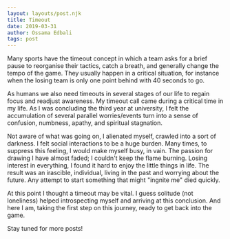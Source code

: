 ```yaml
---
layout: layouts/post.njk
title: Timeout
date: 2019-03-31
author: Ossama Edbali
tags: post
---
```


Many sports have the timeout concept in which a team
asks for a brief pause to reorganise their tactics, catch a
breath, and generally change the tempo of the game.
They usually happen in a critical situation, for instance when the losing
team is only one point behind with 40 seconds to go.

As humans we also need timeouts in several stages of our life to
regain focus and readjust awareness. My timeout call came
during a critical time in my life. As I was concluding the
third year at university, I felt the accumulation of several
parallel worries/events turn into a sense of confusion,
numbness, apathy, and spiritual stagnation.

Not aware of what was going on, I alienated myself, crawled into
a sort of darkness. I felt social interactions to be a huge
burden. Many times, to suppress this feeling, I would make
myself busy, in vain.
The passion for drawing I have almost faded; I couldn't keep the
flame burning. Losing interest in everything, I found it hard to
enjoy the little things in life. The result was an irascible,
individual, living in the past and worrying about the future.
Any attempt to start something that might "ingnite me" died quickly.

At this point I thought a timeout may be vital. I guess solitude (not loneliness)
helped introspecting myself and arriving at this conclusion.
And here I am, taking the first step on this journey, ready to get back
into the game.

Stay tuned for more posts!
